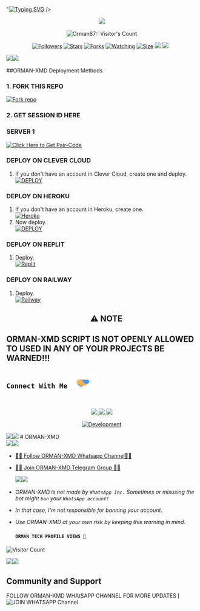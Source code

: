 "[![Typing SVG](https://readme-typing-svg.demolab.com?font=Fira+Code&size=50&pause=1000&color=FFEA43&background=D482FF&width=435&lines=ORMAN+XMD)](https://git.io/typing-svg) /></a>
  
 
<p align="center">
<img src="https://files.catbox.moe/n5klhs.jpg"/> 
<p align="center"><img src="https://profile-counter.glitch.me/{Terrizev}/count.svg" alt="Orman87:: Visitor's Count" /></p>
<p align="center">
<a href="https://github.com/Terrizev/followers"><img title="Followers" src="https://img.shields.io/github/followers/Terrizev?color=red&style=flat-square"></a>
<a href="https://github.com/Terrizev/ANONYMOUS-MD/stargazers/"><img title="Stars" src="https://img.shields.io/github/stars/Terrizev/ANONYMOUS-MD?color=blue&style=flat-square"></a>
<a href="https://github.com/Terrizev/ANONYMOUS-MD/network/members"><img title="Forks" src="https://img.shields.io/github/forks/Terrizev/ANONYMOUS-MD?color=red&style=flat-square"></a>
<a href="https://github.com/Terrizev/ANONYMOUS-MD/watchers"><img title="Watching" src="https://img.shields.io/github/watchers/Terrizev/ANONYMOUS-MD?label=Watchers&color=blue&style=flat-square"></a>
<a href="https://github.com/Terrizev/ANONYMOUS-MD/"><img title="Size" src="https://img.shields.io/github/repo-size/Terrizev/ANONYMOUS-MD?style=flat-square&color=green"></a>
<a href="https://hits.seeyoufarm.com"><img src="https://hits.seeyoufarm.com/api/count/incr/badge.svg?url=https%3A%2F%2Fgithub.com%2FTerrizev%2FQueen-Anita-Md&count_bg=%2379C83D&title_bg=%23555555&icon=probot.svg&icon_color=%2300FF6D&title=hits&edge_flat=false"/></a>
<a href="https://github.com/Terrizev/ANONYMOUS-MD/graphs/commit-activity"><img height="20" src="https://img.shields.io/badge/Maintained%3F-yes-green.svg"></a>&nbsp;&nbsp;
</p>
<p align='center'>
    </p>
<a><img src='https://i.imgur.com/LyHic3i.gif'/></a><a><img src='https://i.imgur.com/LyHic3i.gif'/></a>
<p align="center">

 ##ORMAN-XMD Deployment Methods

### 1. FORK THIS REPO

<a href='https://github.com/Terrizev/ANONYMOUS-MD/fork' target="_blank"><img alt='Fork repo' src='https://img.shields.io/badge/Fork This Repo-black?style=for-the-badge&logo=git&logoColor=white'/></a>

### 2. GET SESSION ID HERE

### SERVER 1 
 
<a href="https://anonymous-session-id-kj1s.onrender.com"><img src="https://img.shields.io/badge/SESSION_ID-blue" alt="Click Here to Get Pair-Code" width="110"></a>      



### DEPLOY ON CLEVER CLOUD

1. If you don't have an account in Clever Cloud, create one and deploy.
    <br>
    <a href='https://api.clever-cloud.com/v2/sessions/signup?subscription_source=cta-home-signup' target="_blank"><img alt='DEPLOY' src='https://img.shields.io/badge/-DEPLOY-orange?style=for-the-badge&logo=clever-cloud&logoColor=white'/></a>

### DEPLOY ON HEROKU

1. If you don't have an account in Heroku, create one.
    <br>
    <a href='https://signup.heroku.com/' target="_blank"><img alt='Heroku' src='https://img.shields.io/badge/-Create-purple?style=for-the-badge&logo=heroku&logoColor=white'/></a>
2. Now deploy.
    <br>
    <a href='https://dashboard.heroku.com/new?template=https://github.com/Terrizev/ANONYMOUS-MD' target="_blank"><img alt='DEPLOY' src='https://img.shields.io/badge/-DEPLOY-purple?style=for-the-badge&logo=heroku&logoColor=white'/></a>
### DEPLOY ON REPLIT
1. Deploy.
    <br>
    <a href='https://replit.com/github/Terrizev/ANONYMOUS-MD' target="_blank"><img alt='Replit' src='https://img.shields.io/badge/-Deploy-red?style=for-the-badge&logo=replit&logoColor=white'/></a>
### DEPLOY ON RAILWAY
1. Deploy.
    <br>
    <a href='https://railway.com/github/Terrizev/ANONYMOUS-MD' target="_blank"><img alt='Railway' src='https://img.shields.io/badge/-Deploy-green?style=for-the-badge&logo=railway&logoColor=white'/></a>

    <h2 align="center"> ⚠️ NOTE  </h2>
## ORMAN-XMD SCRIPT IS NOT OPENLY ALLOWED TO USED IN ANY OF YOUR PROJECTS BE WARNED!!! 

## ```Connect With Me```<img src="https://github.com/0xAbdulKhalid/0xAbdulKhalid/raw/main/assets/mdImages/handshake.gif" width ="80"></h1> 
 <br> 
<p align="center">
<a href="https://wa.me/256704291969"><img src="https://img.shields.io/badge/Contact ORMAN-25D366?style=for-the-badge&logo=whatsapp&logoColor=white" />
<a href="https://whatsapp.com/channel/0029VasAQRiGk1FtXGUz5T2V/683"><img src="https://img.shields.io/badge/Join Official Channel-25D366?style=for-the-badge&logo=whatsapp&logoColor=white" />
<a href="https://t.me/theking256"><img src="https://img.shields.io/badge/Telegram-0088cc?style=for-the-badge&logo=telegram&logoColor=white" /><br>
<p align="center">
<img alt="Development" width="250" src="https://media2.giphy.com/media/W9tBvzTXkQopi/giphy.gif?cid=6c09b952xu6syi1fyqfyc04wcfk0qvqe8fd7sop136zxfjyn&ep=v1_internal_gif_by_id&rid=giphy.gif&ct=g" /> </p>
<a><img src='https://i.imgur.com/LyHic3i.gif'/></a><a><img src='https://i.imgur.com/LyHic3i.gif'/></a>
# ORMAN-XMD

<br>
<a><img src='https://i.imgur.com/LyHic3i.gif'/></a><a><img src='https://i.imgur.com/LyHic3i.gif'/></a>

* [🧑‍💻 Follow ORMAN-XMD Whatsapp Channel🧑‍💻](https://whatsapp.com/channel/0029VasAQRiGk1FtXGUz5T2V/683)

* [🧑‍💻 Join ORMAN-XMD Telegram Group 🧑‍💻](https://t.me/ORMAN_XMD)

  <a><img src='https://i.imgur.com/LyHic3i.gif'/></a><a><img src='https://i.imgur.com/LyHic3i.gif'/></a>
  

- *ORMAN-XMD is not made by `WhatsApp Inc.` Sometimes or misusing the bot might `ban` your `WhatsApp account!`*
- *In that case, I'm not responsible for banning your account.*
- *Use ORMAN-XMD at your own risk by keeping this warning in mind.*
  
  #### ```ORMAN TECH PROFILE VIEWS 🧚```
![Visitor Count](https://profile-counter.glitch.me/Orman87/count.svg)

<a><img src='https://i.imgur.com/LyHic3i.gif'/></a><a><img src='https://i.imgur.com/LyHic3i.gif'/></a>

## Community and Support

FOLLOW ORMAN-XMD WHAtSAPP CHANNEL FOR MORE UPDATES
[![JOIN WHATSAPP Channel](https://whatsapp.com/channel/0029VasAQRiGk1FtXGUz5T2V/683)
